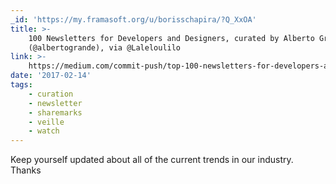 ```yaml
---
_id: 'https://my.framasoft.org/u/borisschapira/?Q_XxOA'
title: >-
    100 Newsletters for Developers and Designers, curated by Alberto Grande
    (@albertogrande), via @Laleloulilo
link: >-
    https://medium.com/commit-push/top-100-newsletters-for-developers-and-designers-727dfc76c9a#.lbmfrel84
date: '2017-02-14'
tags:
    - curation
    - newsletter
    - sharemarks
    - veille
    - watch
---
```


<div class="markdown"><p>Keep yourself updated about all of the current trends in our industry. Thanks
</p></div>
